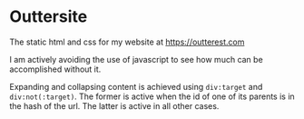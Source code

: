 # Outtersite

The static html and css for my website at https://outterest.com

I am actively avoiding the use of javascript to see how much can be accomplished without it.

Expanding and collapsing content is achieved using `div:target` and `div:not(:target)`.
The former is active when the id of one of its parents is in the hash of the url. The
latter is active in all other cases.
